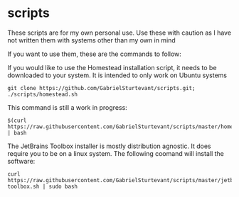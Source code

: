 # scripts
These scripts are for my own personal use. Use these with caution as I have not written them with systems other than my own in mind

If you want to use them, these are the commands to follow:

If you would like to use the Homestead installation script, it needs to be downloaded to your system. It is intended to only work on Ubuntu systems
```
git clone https://github.com/GabrielSturtevant/scripts.git; ./scripts/homestead.sh
```
This command is still a work in progress:
```
$(curl https://raw.githubusercontent.com/GabrielSturtevant/scripts/master/homestead.sh) | bash
```

The JetBrains Toolbox installer is mostly distribution agnostic. It does require you to be on a linux system. The following coomand will install the software:
```shell
curl https://raw.githubusercontent.com/GabrielSturtevant/scripts/master/jetbrains-toolbox.sh | sudo bash
```
